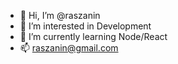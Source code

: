 - 👋 Hi, I’m @raszanin
- 👀 I’m interested in Development
- 🌱 I’m currently learning Node/React
- 📫 raszanin@gmail.com

